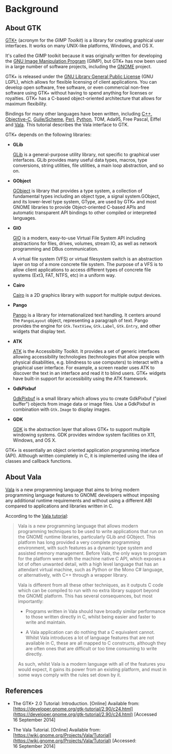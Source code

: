 # Background

## About GTK

[GTK+](http://www.gtk.org) (acronym for the *GIMP Toolkit*) is a
library for creating graphical user interfaces. It works on many
UNIX-like platforms, Windows, and OS X.

It's called the GIMP toolkit because it was originally written for
developing the [GNU Image Manipulation Program](http://www.gimp.org)
(GIMP), but GTK+ has now been used in a large number of software
projects, including the [GNOME](http://www.gnome.org) project.

GTK+ is released under the
[GNU Library General Public License](http://www.gnu.org/licenses/lgpl.html)
(GNU LGPL), which allows for flexible licensing of client applications. You can
develop open software, free software, or even commercial non-free software using
GTK+ without having to spend anything for licenses or royalties. GTK+ has a
C-based object-oriented architecture that allows for maximum flexibility.

Bindings for many other languages have been written, including
[C++](http://www.gtkmm.org/), [Objective-C](https://code.google.com/p/obgtk/),
[Guile/Scheme](http://www.gnu.org/software/guile-gtk/),
[Perl](https://metacpan.org/module/Gtk3), [Python](http://www.pygtk.org/),
TOM, Ada95, Free Pascal, Eiffel and [Vala](https://live.gnome.org/Vala/). This
tutorial describes the Vala interface to GTK.

GTK+ depends on the following libraries:

* **GLib**

    [GLib](https://developer.gnome.org/glib/) is a general-purpose
    utility library, not specific to graphical user interfaces. GLib
    provides many useful data types, macros, type conversions, string
    utilities, file utilities, a main loop abstraction, and so on.

* **GObject**

    [GObject](https://developer.gnome.org/gobject/stable/‎) is library that
    provides a type system, a collection of fundamental types
    including an object type, a signal system.GObject, and its lower-level
    type system, GType, are used by GTK+ and most GNOME libraries to
    provide Object-oriented C-based APIs and automatic transparent API
    bindings to other compiled or interpreted languages.

* **GIO**
  
    [GIO](https://developer.gnome.org/gio/) is a modern, easy-to-use
    Virtual File System API including abstractions for files, drives,
    volumes, stream IO, as well as network programming and DBus
    communication.

    A virtual file system (VFS) or virtual filesystem switch is an
    abstraction layer on top of a more concrete file system. The purpose of
    a VFS is to allow client applications to access different types of
    concrete file systems (Ext3, FAT, NTFS, etc) in a uniform way.

* **Cairo**
  
    [Cairo](http://www.cairographics.org/‎) is a 2D graphics library with
    support for multiple output devices.

* **Pango**

    [Pango](http://pango.org) is a library for internationalized text
    handling. It centers around the `PangoLayout` object, representing a
    paragraph of text. Pango provides the engine for `Gtk.TextView`,
    `Gtk.Label`, `Gtk.Entry`, and other widgets that display text.

* **ATK**

    [ATK](https://developer.gnome.org/atk/) is the Accessibility Toolkit.
    It provides a set of generic interfaces allowing accessibility
    technologies (technologies that allow people with physical disabilities,
    e.g. blindness to use computers) to interact with a graphical user
    interface. For example, a screen reader uses ATK to discover the text
    in an interface and read it to blind users. GTK+ widgets have built-in
    support for accessibility using the ATK framework.

* **GdkPixbuf**

    [GdkPixbuf](https://developer.gnome.org/gdk-pixbuf/) is a small library
    which allows you to create GdkPixbuf ("pixel buffer") objects from
    image data or image files. Use a GdkPixbuf in combination with
    `Gtk.Image` to display images.

* **GDK**

    [GDK](https://developer.gnome.org/gdk/) is the abstraction layer that
    allows GTK+ to support multiple windowing systems. GDK provides window
    system facilities on X11, Windows, and OS X.

GTK+ is essentially an object oriented application programming interface
(API). Although written completely in C, it is implemented using the
idea of classes and callback functions.

## About Vala

[Vala](https://live.gnome.org/Vala/) is a new programming language that aims
to bring modern programming language features to GNOME developers without
imposing any additional runtime requirements and without using a different
ABI compared to applications and libraries written in C.

According to the [Vala tutorial](https://wiki.gnome.org/Vala/Tutorial):

> Vala is a new programming language that allows modern programming techniques 
> to be used to write applications that run on the GNOME runtime libraries, 
> particularly GLib and GObject. This platform has long provided a very complete 
> programming environment, with such features as a dynamic type system and 
> assisted memory management. Before Vala, the only ways to program for the 
> platform were with the machine native C API, which exposes a lot of often 
> unwanted detail, with a high level language that has an attendant virtual 
> machine, such as Python or the Mono C# language, or alternatively, with C++ 
> through a wrapper library.
>
> Vala is different from all these other techniques, as it outputs C code which 
> can be compiled to run with no extra library support beyond the GNOME platform. 
> This has several consequences, but most importantly:
>
> * Programs written in Vala should have broadly similar performance to those 
>   written directly in C, whilst being easier and faster to write and maintain.
>
> * A Vala application can do nothing that a C equivalent cannot. Whilst Vala 
>   introduces a lot of language features that are not available in C, these are 
>   all mapped to C constructs, although they are often ones that are difficult 
>   or too time consuming to write directly.
>
> As such, whilst Vala is a modern language with all of the features you would 
> expect, it gains its power from an existing platform, and must in some ways 
> comply with the rules set down by it.


## References

* The GTK+ 2.0 Tutorial: Introduction. [Online] Available from:
  [https://developer.gnome.org/gtk-tutorial/2.90/c24.html](https://developer.gnome.org/gtk-tutorial/2.90/c24.html)
  [Accessed 16&nbsp;September&nbsp;2014]

* The Vala Tutorial. [Online] Available from: 
  [https://wiki.gnome.org/Projects/Vala/Tutorial](https://wiki.gnome.org/Projects/Vala/Tutorial) 
  [Accessed: 16&nbsp;September&nbsp;2014] 

